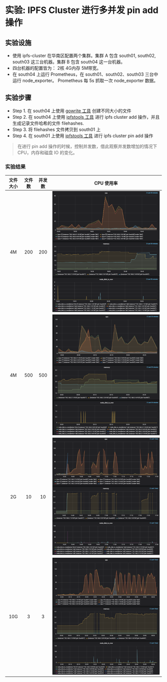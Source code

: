 # 实验: IPFS Cluster 进行多并发 pin add 操作

## 实验设施 

- 使用 ipfs-cluster 在华南区配置两个集群。集群 A 包含 south01, south02, south03 这三台机器。集群 B 包含 south04 这一台机器。
- 四台机器的配置皆为： 2核 4G内存  5M带宽。
- 在 south04 上运行 Prometheus，在 south01、south02、south03 三台中运行 node_exporter。 Prometheus 每 5s 抓取一次 node_exporter 数据。

## 实验步骤

- Step 1. 在 south04 上使用 [gowrite 工具](https://github.com/csxuejin/gowrite) 创建不同大小的文件
- Step 2. 在 south04 上使用 [ipfstools 工具](https://github.com/csxuejin/ipfstools) 进行 ipfs cluster add 操作，并且生成记录文件哈希的文件 filehashes.
- Step 3. 将 filehashes 文件拷贝到 south01 上
- Step 4. 在 south01 上使用 [ipfstools 工具](https://github.com/csxuejin/ipfstools) 进行 ipfs cluster pin add 操作

> 在进行 pin add 操作的时候，控制并发数，借此观察并发数增加的情况下 CPU，内存和磁盘 IO 的变化。

### 实验结果

|  文件大小 | 文件数 | 并发数 | CPU 使用率 |
| :-: | :-: | :-: | :-: |
| 4M |  200 |  200 | ![cluster](imgs/4m200.png) |
| 4M | 500 | 500 | ![cluster](imgs/4m500.png) |
| 2G | 10 | 10 | ![cluster](imgs/2g10.png) | 
| 10G | 3 | 3 |  ![cluster](imgs/10g3.png) |

